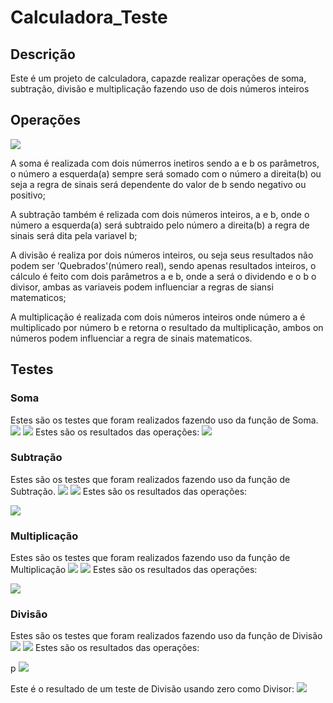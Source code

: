 # Calculadora_Teste

## Descrição
  <p> Este é um projeto de calculadora, capazde realizar operações de soma, subtração, divisão e multiplicação fazendo uso de dois números inteiros</p>

## Operações

<img src="img/CalculadoraClass.PNG">

  <p>
      A soma é realizada com dois númerros inetiros sendo a e b os parâmetros, o número a esquerda(a) sempre será somado com o número a direita(b)
      ou seja a regra de sinais será dependente do valor de b sendo negativo ou positivo;
  </p>

   <p>
      A subtração também é relizada com dois números inteiros, a e b, onde o número a esquerda(a) será subtraido pelo número a direita(b) a regra de sinais será dita 
      pela variavel b; 
   </p>

   <p>
     A divisão é realiza por dois números inteiros, ou seja seus resultados não podem ser 'Quebrados'(número real), sendo apenas resultados inteiros, o cálculo é feito com
     dois parâmetros a e b, onde a será o dividendo e o b o divisor, ambas as variaveis podem influenciar a regras de siansi matematicos;
   </p>

   <p>
     A multiplicação é realizada com dois números inteiros onde número a é multiplicado por número b e retorna o resultado da multiplicação, ambos on números podem influenciar a regra de sinais matematicos.
   </p>

   
## Testes

### Soma
Estes são os testes que foram realizados fazendo uso da função de Soma.
<img src="img/SomaTeste1.PNG">
<img src="img/SomaTeste2.PNG">
Estes são os resultados das operações:
<img src="img/SomaResult1.PNG">

### Subtração
Estes são os testes que foram realizados fazendo uso da função de Subtração.
<img src="img/SubTeste1.PNG">
<img src="img/SubTeste2.PNG">
Estes são os resultados das operações:
<p></p>
<img src="img/SubResult1.PNG">

### Multiplicação
Estes são os testes que foram realizados fazendo uso da função de Multiplicação
<img src="img/MultTeste1.PNG">
<img src="img/MultTeste2.PNG">
Estes são os resultados das operações: 
<p></p>
<img src="img/MultResult1.PNG">

### Divisão
Estes são os testes que foram realizados fazendo uso da função de Divisão
<img src="img/DivTeste1.PNG">
<img src="img/DivTeste2.PNG">
Estes são os resultados das operações:
<p></p>p
<img src="img/DivResult1.PNG">

Este é o resultado de um teste de Divisão usando zero como Divisor:
<img src="img/DivResult2.PNG">

